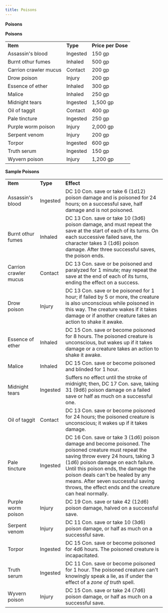 ```yaml
---
title: Poisons
---
```


**Poisons**

**Poisons**

|                       |          |                    |
|-----------------------|----------|--------------------|
| **Item**              | **Type** | **Price per Dose** |
| Assassin's blood      | Ingested | 150 gp             |
| Burnt othur fumes     | Inhaled  | 500 gp             |
| Carrion crawler mucus | Contact  | 200 gp             |
| Drow poison           | Injury   | 200 gp             |
| Essence of ether      | Inhaled  | 300 gp             |
| Malice                | Inhaled  | 250 gp             |
| Midnight tears        | Ingested | 1,500 gp           |
| Oil of taggit         | Contact  | 400 gp             |
| Pale tincture         | Ingested | 250 gp             |
| Purple worm poison    | Injury   | 2,000 gp           |
| Serpent venom         | Injury   | 200 gp             |
| Torpor                | Ingested | 600 gp             |
| Truth serum           | Ingested | 150 gp             |
| Wyvern poison         | Injury   | 1,200 gp           |

**Sample Poisons**

|                       |          |                                                                                                                                                                                                                                                                                                                                                                 |
|-----------------------|----------|-----------------------------------------------------------------------------------------------------------------------------------------------------------------------------------------------------------------------------------------------------------------------------------------------------------------------------------------------------------------|
| **Item**              | **Type** | **Effect**                                                                                                                                                                                                                                                                                                                                                      |
| Assassin's blood      | Ingested | DC 10 Con. save or take 6 (1d12) poison damage and is poisoned for 24 hours; on a successful save, half damage and is not poisoned.                                                                                                                                                                                                                             |
| Burnt othur fumes     | Inhaled  | DC 13 Con. save or take 10 (3d6) poison damage, and must repeat the save at the start of each of its turns. On each successive failed save, the character takes 3 (1d6) poison damage. After three successful saves, the poison ends.                                                                                                                           |
| Carrion crawler mucus | Contact  | DC 13 Con. save or be poisoned and paralyzed for 1 minute; may repeat the save at the end of each of its turns, ending the effect on a success.                                                                                                                                                                                                                 |
| Drow poison           | Injury   | DC 13 Con. save or be poisoned for 1 hour; if failed by 5 or more, the creature is also unconscious while poisoned in this way. The creature wakes if it takes damage or if another creature takes an action to shake it awake.                                                                                                                                 |
| Essence of ether      | Inhaled  | DC 15 Con. save or become poisoned for 8 hours. The poisoned creature is unconscious, but wakes up if it takes damage or a creature takes an action to shake it awake.                                                                                                                                                                                          |
| Malice                | Inhaled  | DC 15 Con. save or become poisoned and blinded for 1 hour.                                                                                                                                                                                                                                                                                                      |
| Midnight tears        | Ingested | Suffers no effect until the stroke of midnight; then, DC 17 Con. save, taking 31 (9d6) poison damage on a failed save or half as much on a successful one.                                                                                                                                                                                                      |
| Oil of taggit         | Contact  | DC 13 Con. save or become poisoned for 24 hours; the poisoned creature is unconscious; it wakes up if it takes damage.                                                                                                                                                                                                                                          |
| Pale tincture         | Ingested | DC 16 Con. save or take 3 (1d6) poison damage and become poisoned. The poisoned creature must repeat the saving throw every 24 hours, taking 3 (1d6) poison damage on each failure. Until this poison ends, the damage the poison deals can't be healed by any means. After seven successful saving throws, the effect ends and the creature can heal normally. |
| Purple worm poison    | Injury   | DC 19 Con. save or take 42 (12d6) poison damage, halved on a successful save.                                                                                                                                                                                                                                                                                   |
| Serpent venom         | Injury   | DC 11 Con. save or take 10 (3d6) poison damage, or half as much on a successful save.                                                                                                                                                                                                                                                                           |
| Torpor                | Ingested | DC 15 Con. save or become poisoned for 4d6 hours. The poisoned creature is incapacitated.                                                                                                                                                                                                                                                                       |
| Truth serum           | Ingested | DC 11 Con. save or become poisoned for 1 hour. The poisoned creature can't knowingly speak a lie, as if under the effect of a *zone of truth* spell.                                                                                                                                                                                                            |
| Wyvern poison         | Injury   | DC 15 Con. save or take 24 (7d6) poison damage, or half as much on a successful save.                                                                                                                                                                                                                                                                           |
